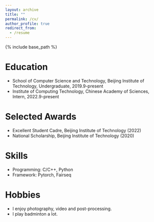 ```yaml
---
layout: archive
title: ""
permalink: /cv/
author_profile: true
redirect_from:
  - /resume
---
```


{% include base_path %}

Education
======
* School of Computer Science and Technology, Beijing Institute of Technology, Undergraduate, 2019.9-present
* Institute of Computing Technology, Chinese Academy of Sciences, Intern, 2022.9-present

Selected Awards
======
* Excellent Student Cadre, Beijing Institute of Technology (2022)
* National Scholarship, Beijing Institute of Technology (2020)
  
Skills
======
* Programming: C/C++, Python
* Framework: Pytorch, Fairseq

Hobbies
======
* I enjoy photography, video and post-processing.
* I play badminton a lot.
